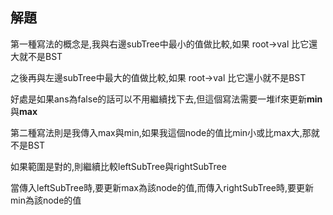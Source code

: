 ## 解題
第一種寫法的概念是,我與右邊subTree中最小的值做比較,如果 root->val 比它還大就不是BST

之後再與左邊subTree中最大的值做比較,如果 root->val 比它還小就不是BST

好處是如果ans為false的話可以不用繼續找下去,但這個寫法需要一堆if來更新**min**與**max**

第二種寫法則是我傳入max與min,如果我這個node的值比min小或比max大,那就不是BST

如果範圍是對的,則繼續比較leftSubTree與rightSubTree

當傳入leftSubTree時,要更新max為該node的值,而傳入rightSubTree時,要更新min為該node的值

